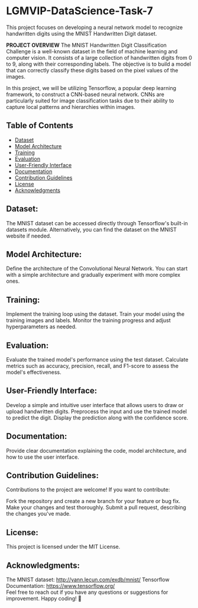 # LGMVIP-DataScience-Task-7  
This project focuses on developing a neural network model to recognize handwritten digits using the MNIST Handwritten Digit dataset.  

**PROJECT OVERVIEW**
The MNIST Handwritten Digit Classification Challenge is a well-known dataset in the field of machine learning and computer vision. It consists of a large collection of handwritten digits from 0 to 9, along with their corresponding labels. The objective is to build a model that can correctly classify these digits based on the pixel values of the images.

In this project, we will be utilizing Tensorflow, a popular deep learning framework, to construct a CNN-based neural network. CNNs are particularly suited for image classification tasks due to their ability to capture local patterns and hierarchies within images.

## Table of Contents
- [Dataset](#Dataset)
- [Model Architecture](#model-architecture)
- [Training](#training)
- [Evaluation](#evaluation)
- [User-Friendly Interface](#User-Friendly-Interface)
- [Documentation](#Documentation)
- [Contribution Guidelines](#Contribution-Guidelines)
- [License](#license)
- [Acknowledgments](#Acknowledgments)

## Dataset:  
The MNIST dataset can be accessed directly through Tensorflow's built-in datasets module. Alternatively, you can find the dataset on the MNIST website if needed.  

## Model Architecture:  
Define the architecture of the Convolutional Neural Network. You can start with a simple architecture and gradually experiment with more complex ones.

## Training:  
Implement the training loop using the dataset. Train your model using the training images and labels. Monitor the training progress and adjust hyperparameters as needed.

## Evaluation:   
Evaluate the trained model's performance using the test dataset. Calculate metrics such as accuracy, precision, recall, and F1-score to assess the model's effectiveness.

## User-Friendly Interface:  
Develop a simple and intuitive user interface that allows users to draw or upload handwritten digits. Preprocess the input and use the trained model to predict the digit. Display the prediction along with the confidence score.

## Documentation:   
Provide clear documentation explaining the code, model architecture, and how to use the user interface.

## Contribution Guidelines:  
Contributions to the project are welcome! If you want to contribute:

Fork the repository and create a new branch for your feature or bug fix.
Make your changes and test thoroughly.
Submit a pull request, describing the changes you've made.  

## License:  
This project is licensed under the MIT License.

## Acknowledgments:  
The MNIST dataset: http://yann.lecun.com/exdb/mnist/
Tensorflow Documentation: https://www.tensorflow.org/  
Feel free to reach out if you have any questions or suggestions for improvement. Happy coding! 🚀
